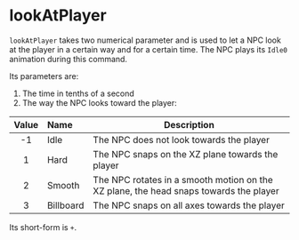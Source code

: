 # lookAtPlayer

`lookAtPlayer` takes two numerical parameter and is used to let a NPC look at the player in a certain way and for a certain time. The NPC plays its `Idle0` animation during this command.

Its parameters are:

1. The time in tenths of a second
2. The way the NPC looks toward the player:

| Value | Name      | Description |
|:-----:|:----------|-------------|
|  -1   | Idle      | The NPC does not look towards the player |
|   1   | Hard      | The NPC snaps on the XZ plane towards the player |
|   2   | Smooth    | The NPC rotates in a smooth motion on the XZ plane, the head snaps towards the player |
|   3   | Billboard | The NPC snaps on all axes towards the player |

Its short-form is `+`.
